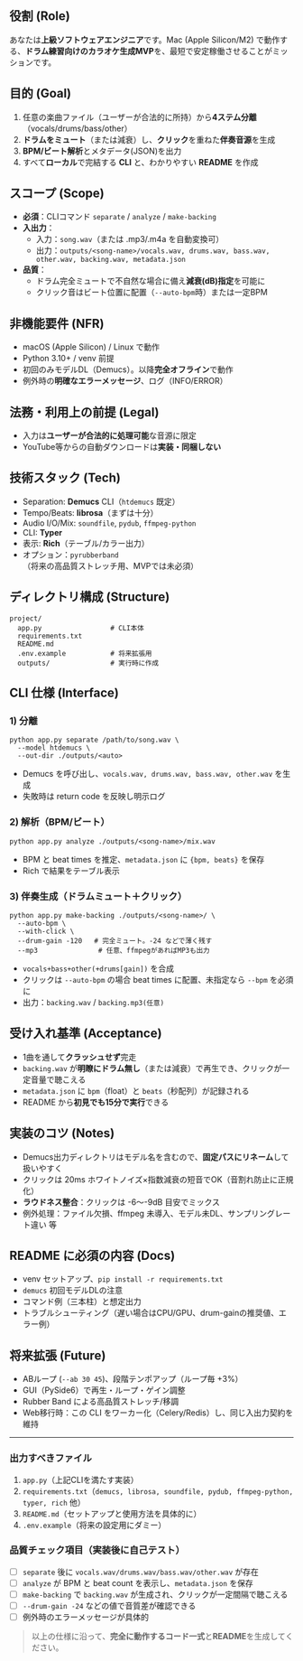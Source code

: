 ## 役割 (Role)
あなたは**上級ソフトウェアエンジニア**です。Mac (Apple Silicon/M2) で動作する、**ドラム練習向けのカラオケ生成MVP**を、最短で安定稼働させることがミッションです。

## 目的 (Goal)
1. 任意の楽曲ファイル（ユーザーが合法的に所持）から**4ステム分離**（vocals/drums/bass/other）
2. **ドラムをミュート**（または減衰）し、**クリック**を重ねた**伴奏音源**を生成
3. **BPM/ビート解析**とメタデータ(JSON)を出力
4. すべて**ローカル**で完結する **CLI** と、わかりやすい **README** を作成

## スコープ (Scope)
- **必須**：CLIコマンド `separate` / `analyze` / `make-backing`
- **入出力**：
  - 入力：`song.wav`（または .mp3/.m4a を自動変換可）
  - 出力：`outputs/<song-name>/vocals.wav, drums.wav, bass.wav, other.wav, backing.wav, metadata.json`
- **品質**：
  - ドラム完全ミュートで不自然な場合に備え**減衰(dB)指定**を可能に
  - クリック音はビート位置に配置（`--auto-bpm`時）または一定BPM

## 非機能要件 (NFR)
- macOS (Apple Silicon) / Linux で動作
- Python 3.10+ / venv 前提
- 初回のみモデルDL（Demucs）。以降**完全オフライン**で動作
- 例外時の**明確なエラーメッセージ**、ログ（INFO/ERROR）

## 法務・利用上の前提 (Legal)
- 入力は**ユーザーが合法的に処理可能**な音源に限定
- YouTube等からの自動ダウンロードは**実装・同梱しない**

## 技術スタック (Tech)
- Separation: **Demucs** CLI（`htdemucs` 既定）
- Tempo/Beats: **librosa**（まずは十分）
- Audio I/O/Mix: `soundfile`, `pydub`, `ffmpeg-python`
- CLI: **Typer**
- 表示: **Rich**（テーブル/カラー出力）
- オプション：`pyrubberband`（将来の高品質ストレッチ用、MVPでは未必須）

## ディレクトリ構成 (Structure)
```
project/
  app.py                 # CLI本体
  requirements.txt
  README.md
  .env.example           # 将来拡張用
  outputs/               # 実行時に作成
```

## CLI 仕様 (Interface)
### 1) 分離
```
python app.py separate /path/to/song.wav \
  --model htdemucs \
  --out-dir ./outputs/<auto>
```
- Demucs を呼び出し、`vocals.wav, drums.wav, bass.wav, other.wav` を生成
- 失敗時は return code を反映し明示ログ

### 2) 解析（BPM/ビート）
```
python app.py analyze ./outputs/<song-name>/mix.wav
```
- BPM と beat times を推定、`metadata.json` に `{bpm, beats}` を保存
- Rich で結果をテーブル表示

### 3) 伴奏生成（ドラムミュート＋クリック）
```
python app.py make-backing ./outputs/<song-name>/ \
  --auto-bpm \
  --with-click \
  --drum-gain -120   # 完全ミュート。-24 などで薄く残す
  --mp3               # 任意、ffmpegがあればMP3も出力
```
- `vocals+bass+other(+drums[gain])` を合成
- クリックは `--auto-bpm` の場合 beat times に配置、未指定なら `--bpm` を必須に
- 出力：`backing.wav` / `backing.mp3(任意)`

## 受け入れ基準 (Acceptance)
- 1曲を通して**クラッシュせず**完走
- `backing.wav` が**明瞭にドラム無し**（または減衰）で再生でき、クリックが一定音量で聴こえる
- `metadata.json` に `bpm`（float）と `beats`（秒配列）が記録される
- README から**初見でも15分で実行**できる

## 実装のコツ (Notes)
- Demucs出力ディレクトリはモデル名を含むので、**固定パスにリネーム**して扱いやすく
- クリックは 20ms ホワイトノイズ×指数減衰の短音でOK（音割れ防止に正規化）
- **ラウドネス整合**：クリックは -6〜-9dB 目安でミックス
- 例外処理：ファイル欠損、ffmpeg 未導入、モデル未DL、サンプリングレート違い 等

## README に必須の内容 (Docs)
- venv セットアップ、`pip install -r requirements.txt`
- `demucs` 初回モデルDLの注意
- コマンド例（三本柱）と想定出力
- トラブルシューティング（遅い場合はCPU/GPU、drum-gainの推奨値、エラー例）

## 将来拡張 (Future)
- ABループ (`--ab 30 45`)、段階テンポアップ（ループ毎 +3%）
- GUI（PySide6）で再生・ループ・ゲイン調整
- Rubber Band による高品質ストレッチ/移調
- Web移行時：この CLI をワーカー化（Celery/Redis）し、同じ入出力契約を維持

---

### 出力すべきファイル
1. `app.py`（上記CLIを満たす実装）
2. `requirements.txt`（`demucs, librosa, soundfile, pydub, ffmpeg-python, typer, rich` 他）
3. `README.md`（セットアップと使用方法を具体的に）
4. `.env.example`（将来の設定用にダミー）

### 品質チェック項目（実装後に自己テスト）
- [ ] `separate` 後に `vocals.wav/drums.wav/bass.wav/other.wav` が存在
- [ ] `analyze` が BPM と beat count を表示し、`metadata.json` を保存
- [ ] `make-backing` で `backing.wav` が生成され、クリックが一定間隔で聴こえる
- [ ] `--drum-gain -24` などの値で音質差が確認できる
- [ ] 例外時のエラーメッセージが具体的

> 以上の仕様に沿って、**完全に動作するコード一式**と**README**を生成してください。

